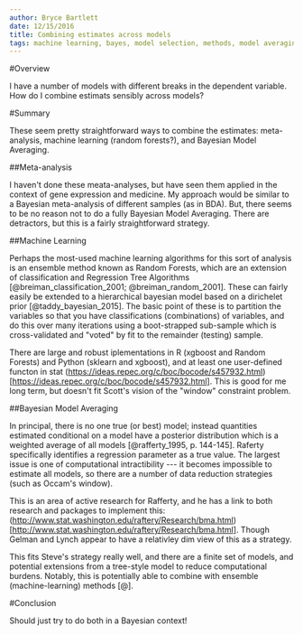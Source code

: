 ```yaml
---
author: Bryce Bartlett
date: 12/15/2016
title: Combining estimates across models
tags: machine learning, bayes, model selection, methods, model averaging, meta-analysis
---
```


#Overview

I have a number of models with different breaks in the dependent variable. How do I combine estimats sensibly across models?

#Summary

These seem pretty straightforward ways to combine the estimates: meta-analysis, machine learning (random forests?), and Bayesian Model Averaging.

##Meta-analysis

I haven't done these meata-analyses, but have seen them applied in the context of gene expression and medicine. My approach would be similar to a Bayesian meta-analysis of different samples (as in BDA). But, there seems to be no reason not to do a fully Bayesian Model Averaging. There are detractors, but this is a fairly straightforward strategy.

##Machine Learning

Perhaps the most-used machine learning algorithms for this sort of analysis is an ensemble method known as Random Forests, which are an extension of classification and Regression Tree Algorithms [@breiman_classification_2001; @breiman_random_2001]. These can fairly easily be extended to a hierarchical bayesian model based on a dirichelet prior [@taddy_bayesian_2015]. The basic point of these is to partition the variables so that you have classifications (combinations) of variables, and do this over many iterations using a boot-strapped sub-sample which is cross-validated and "voted" by fit to the remainder (testing) sample.

There are large and robust iplementations in R (xgboost and Random Forests) and Python (sklearn and xgboost), and at least one user-defined functon in stat (https://ideas.repec.org/c/boc/bocode/s457932.html)[https://ideas.repec.org/c/boc/bocode/s457932.html]. This is good for me long term, but doesn't fit Scott's vision of the "window" constraint problem.

##Bayesian Model Averaging

In principal, there is no one true (or best) model; instead quantities estimated conditional on a model have a posterior distribution which is a weighted average of all models [@rafferty_1995, p. 144-145]. Raferty specifically identifies a regression parameter as a true value. The largest issue is one of computational intractibility --- it becomes impossible to estimate all models, so there are a number of data reduction strategies (such as Occam's window).

This is an area of active research for Rafferty, and he has a link to both research and packages to implement this: (http://www.stat.washington.edu/raftery/Research/bma.html)[http://www.stat.washington.edu/raftery/Research/bma.html]. Though Gelman and Lynch appear to have a relativley dim view of this as a strategy.

This fits Steve's strategy really well, and there are a finite set of models, and potential extensions from a tree-style model to reduce computational burdens. Notably, this is potentially able to combine with ensemble (machine-learning) methods [@].

#Conclusion

Should just try to do both in a Bayesian context!